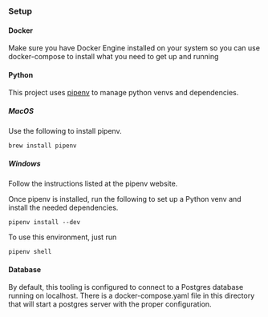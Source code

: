 ### Setup

#### Docker
Make sure you have Docker Engine installed on your system so you can use docker-compose to install what you need to get up and running

#### Python

This project uses [pipenv](https://pipenv-fork.readthedocs.io/en/latest/) to manage python venvs and dependencies.

##### MacOS
Use the following to install pipenv.
```
brew install pipenv
```

##### Windows
Follow the instructions listed at the pipenv website.


Once pipenv is installed, run the following to set up a Python venv and install the needed dependencies.
```
pipenv install --dev
```
To use this environment, just run
```
pipenv shell
```

#### Database
By default, this tooling is configured to connect to a Postgres database running on localhost. There is a docker-compose.yaml file
in this directory that will start a postgres server with the proper configuration.
